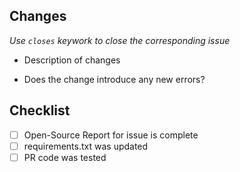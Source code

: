 ## Changes
*Use `closes` keywork to close the corresponding issue*

- Description of changes

- Does the change introduce any new errors?


## Checklist
- [ ] Open-Source Report for issue is complete <filename>
- [ ] requirements.txt was updated
- [ ] PR code was tested
